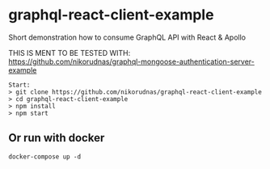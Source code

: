 # graphql-react-client-example

Short demonstration how to consume GraphQL API with React & Apollo

THIS IS MENT TO BE TESTED WITH: https://github.com/nikorudnas/graphql-mongoose-authentication-server-example

```
Start:
> git clone https://github.com/nikorudnas/graphql-react-client-example
> cd graphql-react-client-example
> npm install
> npm start
```

## Or run with docker

```
docker-compose up -d
```
